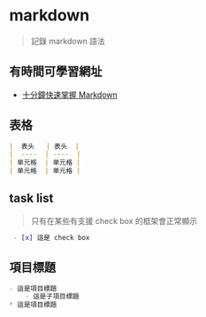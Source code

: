 # markdown

> 記錄 markdown 語法

## 有時間可學習網址
- [十分鐘快速掌握 Markdown](https://wcc723.github.io/development/2019/11/23/ten-mins-learn-markdown/)

## 表格
```markdown
|  表头   | 表头  |
|  ----  | ----  |
| 单元格  | 单元格 |
| 单元格  | 单元格 |
```

## task list
> 只有在某些有支援 check box 的框架會正常顯示

```markdown
 - [x] 這是 check box
```

## 項目標題

```markdown
- 這是項目標題
    - 這是子項目標題
* 這是項目標題
```
